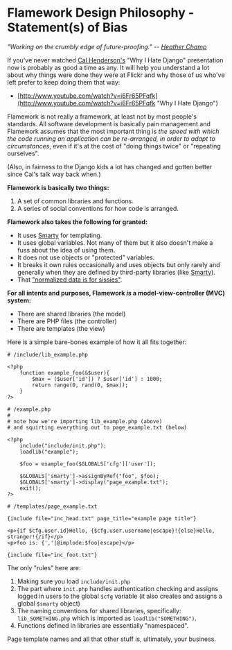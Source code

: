 # Flamework Design Philosophy - Statement(s) of Bias

*"Working on the crumbly edge of future-proofing." -- [Heather Champ](https://www.instagram.com/haitchchamp/)*

If you've never watched [Cal Henderson's](http://www.iamcal.com) "Why I Hate Django" presentation now is probably 
as good a time as any. It will help you understand a lot about why things were done they were at Flickr and why 
those of us who've left prefer to keep doing them that way:

+ [http://www.youtube.com/watch?v=i6Fr65PFqfk](http://www.youtube.com/watch?v=i6Fr65PFqfk "Why I Hate Django")

Flamework is not really a framework, at least not by most people's standards. All software development is 
basically pain management and Flamework assumes that the most important thing is *the speed with which the code 
running an application can be re-arranged, in order to adapt to circumstances*, even if it's at the cost of 
"doing things twice" or "repeating ourselves".

(Also, in fairness to the Django kids a lot has changed and gotten better since Cal's talk way back when.)

**Flamework is basically two things:**

1. A set of common libraries and functions.
2. A series of social conventions for how code is arranged.

**Flamework also takes the following for granted:**

* It uses [Smarty](http://www.smarty.net "Smarty") for templating.
* It uses global variables. Not many of them but it also doesn't make a fuss about the idea of using them.
* It does not use objects or "protected" variables.
* It breaks it own rules occasionally and uses objects but only rarely and generally when they are defined 
by third-party libraries (like [Smarty](http://www.smarty.net/)).
* That ["normalized data is for sissies"](http://kottke.org/04/10/normalized-data).

**For all intents and purposes, Flamework *is* a model-view-controller (MVC) system:**

* There are shared libraries (the model)
* There are PHP files (the controller)
* There are templates (the view)

Here is a simple bare-bones example of how it all fits together:

	# /include/lib_example.php

	<?php
		function example_foo(&$user){
			$max = ($user['id']) ? $user['id'] : 1000;
			return range(0, rand(0, $max));
		}
	?>

	# /example.php
	#
	# note how we're importing lib_example.php (above)
	# and squirting everything out to page_example.txt (below)

	<?php
		include("include/init.php");
		loadlib("example");

		$foo = example_foo($GLOBALS['cfg']['user']);

		$GLOBALS['smarty']->assignByRef("foo", $foo);
		$GLOBALS['smarty']->display("page_example.txt");
		exit();
	?>

	# /templates/page_example.txt

	{include file="inc_head.txt" page_title="example page title"}

	<p>{if $cfg.user.id}Hello, {$cfg.user.username|escape}!{else}Hello, stranger!{/if}</p>
	<p>foo is: {','|@implode:$foo|escape}</p>

	{include file="inc_foot.txt"}

The only "rules" here are:

1. Making sure you load `include/init.php`
2. The part where `init.php` handles authentication checking and assigns logged in users to the 
global `$cfg` variable (it also creates and assigns a global `$smarty` object)
3. The naming conventions for shared libraries, specifically: `lib_SOMETHING.php` which is 
imported as `loadlib("SOMETHING")`.
4. Functions defined in libraries are essentially "namespaced".

Page template names and all that other stuff is, ultimately, your business.
